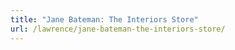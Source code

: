 ```yaml
---
title: "Jane Bateman: The Interiors Store"
url: /lawrence/jane-bateman-the-interiors-store/
---
```

